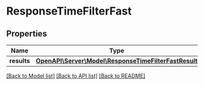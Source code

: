# ResponseTimeFilterFast

## Properties
Name | Type | Description | Notes
------------ | ------------- | ------------- | -------------
**results** | [**OpenAPI\Server\Model\ResponseTimeFilterFastResult**](ResponseTimeFilterFastResult.md) |  | 

[[Back to Model list]](../README.md#documentation-for-models) [[Back to API list]](../README.md#documentation-for-api-endpoints) [[Back to README]](../README.md)


